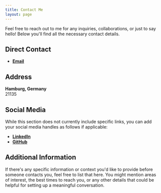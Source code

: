 ```yaml
---
title: Contact Me
layout: page
---
```




Feel free to reach out to me for any inquiries, collaborations, or just to say hello! Below you'll find all the necessary contact details.

## Direct Contact

- [**Email**](mailto:alttanjim@gmail.com)

## Address

**Hamburg, Germany**  
21135

## Social Media

While this section does not currently include specific links, you can add your social media handles as follows if applicable:

- [**LinkedIn**](https://www.linkedin.com/in/khandokerahammad/)
- [**GitHub**](https://github.com/Khandoker09)

## Additional Information

If there's any specific information or context you'd like to provide before someone contacts you, feel free to list that here. You might mention areas of interest, the best times to reach you, or any other details that could be helpful for setting up a meaningful conversation.
